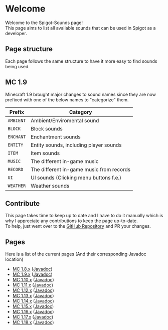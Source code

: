 # Welcome
Welcome to the Spigot-Sounds page!  
This page aims to list all available sounds that can be used in Spigot as a developer.

## Page structure
Each page follows the same structure to have it more easy to find sounds being used.

## MC 1.9
Minecraft 1.9 brought major changes to sound names since they are now prefixed with one of the below names to "categorize" them.

| Prefix    | Category                                 |
| --------- | ---------------------------------------- |
| `AMBIENT` | Ambient/Enviromental sound               |
| `BLOCK`   | Block sounds                             |
| `ENCHANT` | Enchantment sounds                       |
| `ENTITY`  | Entity sounds, including player sounds   |
| `ITEM`    | Item sounds                              |
| `MUSIC`   | The different in-game music              |
| `RECORD`  | The different in-game music from records |
| `UI`      | UI sounds (Clicking menu buttons f.e.)   |
| `WEATHER` | Weather sounds                           |

## Contribute
This page takes time to keep up to date and I have to do it manually which is why I appreciate any contributions to keep the page up-to-date.  
To help, just went over to the [GitHub Repository](https://github.com/Andre601/Spigot-Sounds) and PR your changes.

## Pages
Here is a list of the current pages (And their corresponding Javadoc location)

- [MC 1.8.x](sounds/mc-1.8.md) ([Javadoc](https://helpch.at/docs/1.8.8/org/bukkit/Sound.html))
- [MC 1.9.x](sounds/mc-1.9.md) ([Javadoc](https://helpch.at/docs/1.9.4/org/bukkit/Sound.html))
- [MC 1.10.x](sounds/mc-1.10.md) ([Javadoc](https://helpch.at/docs/1.10.2/org/bukkit/Sound.html))
- [MC 1.11.x](sounds/mc-1.11.md) ([Javadoc](https://helpch.at/docs/1.11.2/org/bukkit/Sound.html))
- [MC 1.12.x](sounds/mc-1.12.md) ([Javadoc](https://helpch.at/docs/1.12.2/org/bukkit/Sound.html))
- [MC 1.13.x](sounds/mc-1.13.md) ([Javadoc](https://helpch.at/docs/1.13.2/org/bukkit/Sound.html))
- [MC 1.14.x](sounds/mc-1.14.md) ([Javadoc](https://helpch.at/docs/1.14.2/org/bukkit/Sound.html))
- [MC 1.15.x](sounds/mc-1.15.md) ([Javadoc](https://helpch.at/docs/1.15.2/org/bukkit/Sound.html))
- [MC 1.16.x](sounds/mc-1.16.md) ([Javadoc](https://helpch.at/docs/1.16.5/org/bukkit/Sound.html))
- [MC 1.17.x](sounds/mc-1.17.md) ([Javadoc](https://helpch.at/docs/1.17.1/org/bukkit/Sound.html))
- [MC 1.18.x](sounds/mc-1.18.md) ([Javadoc](https://hub.spigotmc.org/javadocs/spigot/org/bukkit/Sound.html))
